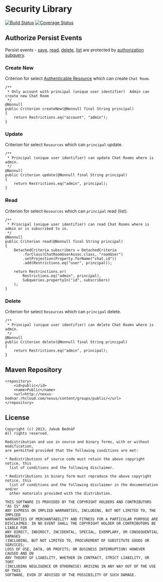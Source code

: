 Security Library
====
[![Build Status](https://api.travis-ci.org/bednar/security.png?branch=master)](https://travis-ci.org/bednar/security) [![Coverage Status](https://coveralls.io/repos/bednar/security/badge.png)](https://coveralls.io/r/bednar/security)

## Authorize Persist Events

Persist events -
[save](https://github.com/bednar/persistence/blob/master/src/main/java/com/github/bednar/persistence/event/SaveEvent.java),
[read](https://github.com/bednar/persistence/blob/master/src/main/java/com/github/bednar/persistence/event/ReadEvent.java),
[delete](https://github.com/bednar/persistence/blob/master/src/main/java/com/github/bednar/persistence/event/DeleteEvent.java),
[list](https://github.com/bednar/persistence/blob/master/src/main/java/com/github/bednar/persistence/event/ListEvent.java)
are protected by [authorization subquery](https://github.com/bednar/security/blob/master/src/main/java/com/github/bednar/security/contract/ResourceAuthorize.java).

### Create New

Criterion for select [Authenticable Resource](https://github.com/bednar/security/blob/master/src/main/java/com/github/bednar/security/contract/Authenticable.java) which can create `Chat Room`.

    /**
     * Only account with principal (unique user identifier)  Admin can create new Chat Room
     */
    @Nonnull
    public Criterion createNew(@Nonnull final String principal)
    {
        return Restrictions.eq("account", "admin");
    }
    
### Update

Criterion for select `Resources` which can `principal` update.

    /**
     * Principal (unique user identifier) can update Chat Rooms where is admin.
     */
    @Nonnull
    public Criterion update(@Nonnull final String principal)
    {
        return Restrictions.eq("admin", principal);
    }
    
### Read

Criterion for select `Resources` which can `principal` read (list).

    /**
     * Principal (unique user identifier) can read Chat Rooms where is admin or is subscribed to in.
     */
    @Nonnull
    public Criterion read(@Nonnull final String principal)
    {
        DetachedCriteria subscribers = DetachedCriteria
            .forClass(ChatRoomUserAssoc.class, "roomUser")
            .setProjection(Property.forName("chat.id"))
            .add(Restrictions.eq("user", principal));

        return Restrinctions.or(
            Restrictions.eq("admin", principal),
            Subqueries.propertyIn("id", subscribers)
        );
    }

### Delete

Criterion for select `Resources` which can `principal` delete.

    /**
     * Principal (unique user identifier) can delete Chat Rooms where is admin.
     */
    @Nonnull
    public Criterion delete(@Nonnull final String principal)
    {
        return Restrictions.eq("admin", principal);
    }

## Maven Repository

    <repository>
        <id>public</id>
        <name>Public</name>
        <url>http://nexus-bednar.rhcloud.com/nexus/content/groups/public/</url>
    </repository>

## License

    Copyright (c) 2013, Jakub Bednář
    All rights reserved.

    Redistribution and use in source and binary forms, with or without modification,
    are permitted provided that the following conditions are met:

    * Redistributions of source code must retain the above copyright notice, this
      list of conditions and the following disclaimer.

    * Redistributions in binary form must reproduce the above copyright notice, this
      list of conditions and the following disclaimer in the documentation and/or
      other materials provided with the distribution.

    THIS SOFTWARE IS PROVIDED BY THE COPYRIGHT HOLDERS AND CONTRIBUTORS "AS IS" AND
    ANY EXPRESS OR IMPLIED WARRANTIES, INCLUDING, BUT NOT LIMITED TO, THE IMPLIED
    WARRANTIES OF MERCHANTABILITY AND FITNESS FOR A PARTICULAR PURPOSE ARE
    DISCLAIMED. IN NO EVENT SHALL THE COPYRIGHT HOLDER OR CONTRIBUTORS BE LIABLE FOR
    ANY DIRECT, INDIRECT, INCIDENTAL, SPECIAL, EXEMPLARY, OR CONSEQUENTIAL DAMAGES
    (INCLUDING, BUT NOT LIMITED TO, PROCUREMENT OF SUBSTITUTE GOODS OR SERVICES;
    LOSS OF USE, DATA, OR PROFITS; OR BUSINESS INTERRUPTION) HOWEVER CAUSED AND ON
    ANY THEORY OF LIABILITY, WHETHER IN CONTRACT, STRICT LIABILITY, OR TORT
    (INCLUDING NEGLIGENCE OR OTHERWISE) ARISING IN ANY WAY OUT OF THE USE OF THIS
    SOFTWARE, EVEN IF ADVISED OF THE POSSIBILITY OF SUCH DAMAGE.
